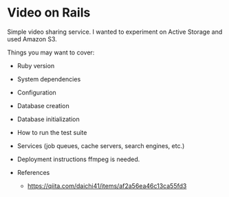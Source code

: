 # Video on Rails

Simple video sharing service. I wanted to experiment on Active Storage and used Amazon S3.

Things you may want to cover:

* Ruby version

* System dependencies

* Configuration

* Database creation

* Database initialization

* How to run the test suite

* Services (job queues, cache servers, search engines, etc.)

* Deployment instructions
ffmpeg is needed.

* References
  - https://qiita.com/daichi41/items/af2a56ea46c13ca55fd3
